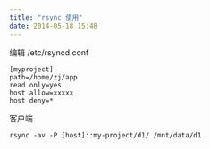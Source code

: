 ```yaml
---
title: "rsync 使用"
date: 2014-05-18 15:48
---
```


编辑 /etc/rsyncd.conf

```
[myproject]
path=/home/zj/app
read only=yes
host allow=xxxxx
host deny=*
```

客户端

```
rsync -av -P [host]::my-project/d1/ /mnt/data/d1
```

